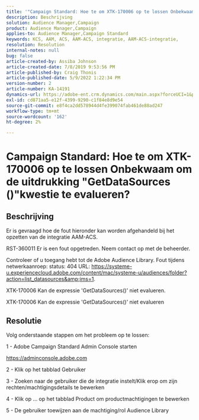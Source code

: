 ```yaml
---
title: '"Campaign Standard: Hoe te om XTK-170006 op te lossen Onbekwaam om de uitdrukking "GetDataSources ()"kwestie te evalueren?"'
description: Beschrijving
solution: Audience Manager,Campaign
product: Audience Manager,Campaign
applies-to: Audience Manager,Campaign Standard
keywords: KCS, AAM, ACS, AAM-ACS, integratie, AAM-ACS-integratie,
resolution: Resolution
internal-notes: null
bug: false
article-created-by: Assiba Johnson
article-created-date: 7/8/2019 9:53:56 PM
article-published-by: Craig Thonis
article-published-date: 5/9/2022 1:22:34 PM
version-number: 2
article-number: KA-14191
dynamics-url: https://adobe-ent.crm.dynamics.com/main.aspx?forceUCI=1&pagetype=entityrecord&etn=knowledgearticle&id=322eb0db-caa1-e911-a96a-000d3a34e213
exl-id: cd871aa5-e12f-4399-9290-c1f84e8d9e54
source-git-commit: e8f4ca2dd578944d4fe399074fab461de88ad247
workflow-type: tm+mt
source-wordcount: '162'
ht-degree: 2%

---
```


# Campaign Standard: Hoe te om XTK-170006 op te lossen Onbekwaam om de uitdrukking &quot;GetDataSources ()&quot;kwestie te evalueren?

## Beschrijving


Er is gevraagd hoe de fout hieronder kan worden afgehandeld bij het opzetten van de integratie AAM-ACS.



RST-360011 Er is een fout opgetreden. Neem contact op met de beheerder.

Controleer of u toegang hebt tot de Adobe Audience Library. Fout tijdens netwerkaanroep: status: 404 URL: https://systeme-u.experiencecloud.adobe.com/content/mac/systeme-u/audiences/folder?action=list_datasources&amp;ims=1.

XTK-170006 Kan de expressie &#39;GetDataSources()&#39; niet evalueren.

XTK-170006 Kan de expressie &#39;GetDataSources()&#39; niet evalueren


## Resolutie


Volg onderstaande stappen om het probleem op te lossen:



1 - Adobe Campaign Standard Admin Console starten

https://adminconsole.adobe.com

2 - Klik op het tabblad Gebruiker

3 - Zoeken naar de gebruiker die de integratie instelt/Klik erop om zijn rechten/machtigingsdetails te bewerken

4 - Klik op ... op het tabblad Product om productmachtigingen te bewerken

5 - De gebruiker toewijzen aan de machtiging/rol Audience Library
